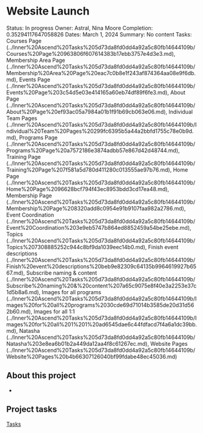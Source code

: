 # Website Launch

Status: In progress
Owner: Astral, Nina Moore
Completion: 0.35294117647058826
Dates: March 1, 2024
Summary: No content
Tasks: Courses Page (../Inner%20Ascend%20Tasks%205d73da8fd0dd4a92a5c80fb14644109b/Courses%20Page%20963806f607614383b17ebb3757e4d3e3.md), Membership Area Page (../Inner%20Ascend%20Tasks%205d73da8fd0dd4a92a5c80fb14644109b/Membership%20Area%20Page%20eac7c0b8e1f243af874364aa08e9f6db.md), Events Page (../Inner%20Ascend%20Tasks%205d73da8fd0dd4a92a5c80fb14644109b/Events%20Page%203c54d5e03e414165a60eb74df89f6fe3.md), About Page (../Inner%20Ascend%20Tasks%205d73da8fd0dd4a92a5c80fb14644109b/About%20Page%20ef93ac05a7984a01b1f91b69cb063e06.md), Individual Team Pages (../Inner%20Ascend%20Tasks%205d73da8fd0dd4a92a5c80fb14644109b/Individual%20Team%20Pages%20299fc6395b5a44a2bbfd1755c78e0b9d.md), Programs Page (../Inner%20Ascend%20Tasks%205d73da8fd0dd4a92a5c80fb14644109b/Programs%20Page%20a7572186e3874adbb57e867d42d48744.md), Training Page (../Inner%20Ascend%20Tasks%205d73da8fd0dd4a92a5c80fb14644109b/Training%20Page%207f581a5d780d411280c013555ae97b76.md), Home Page (../Inner%20Ascend%20Tasks%205d73da8fd0dd4a92a5c80fb14644109b/Home%20Page%2096628bcf794f43ec8953bdd3cd17ea48.md), Membership Page (../Inner%20Ascend%20Tasks%205d73da8fd0dd4a92a5c80fb14644109b/Membership%20Page%208320add8c0954e91b9107faa982a2786.md), Event Coordination (../Inner%20Ascend%20Tasks%205d73da8fd0dd4a92a5c80fb14644109b/Event%20Coordination%203e9eb5747b864ed8852459a54be25ebe.md), Topics (../Inner%20Ascend%20Tasks%205d73da8fd0dd4a92a5c80fb14644109b/Topics%207308885252c944c8bf9da1039eec14b0.md), Finish event descriptions (../Inner%20Ascend%20Tasks%205d73da8fd0dd4a92a5c80fb14644109b/Finish%20event%20descriptions%20beb9e82309c64135b9964619927b6567.md), Subscribe naming & content (../Inner%20Ascend%20Tasks%205d73da8fd0dd4a92a5c80fb14644109b/Subscribe%20naming%20&%20content%207a65c9075e8f40e3a2253e37c1d5b8a6.md), Images for all programs (../Inner%20Ascend%20Tasks%205d73da8fd0dd4a92a5c80fb14644109b/Images%20for%20all%20programs%2030cde69d71014b3585de20d31d562b60.md), Images for all 1:1 (../Inner%20Ascend%20Tasks%205d73da8fd0dd4a92a5c80fb14644109b/Images%20for%20all%201%201%20ad6545dae6c44fdfacd7f4a6a1dc39bb.md), Natasha (../Inner%20Ascend%20Tasks%205d73da8fd0dd4a92a5c80fb14644109b/Natasha%203e8ea6b01b2a449da12aa4f8c61267ec.md), Website Pages (../Inner%20Ascend%20Tasks%205d73da8fd0dd4a92a5c80fb14644109b/Website%20Pages%20b4b66307126040bf99fdabe48ec45036.md)

## About this project

- 

## Project tasks

[Tasks](Website%20Launch%200584f494a5154646b911bd165a6bacb6/Tasks%20f9b1a090e59448e9a7b688695ec44332.csv)
